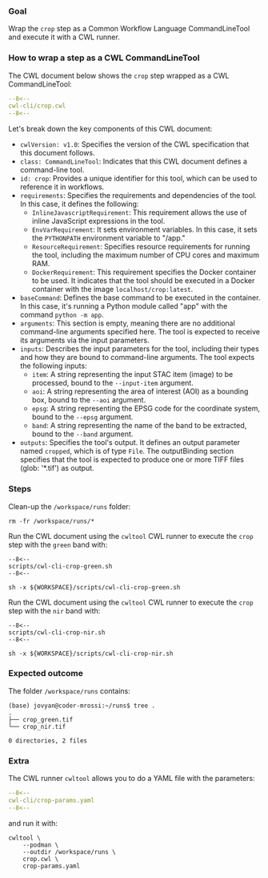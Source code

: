 
### Goal 

Wrap the `crop` step as a Common Workflow Language CommandLineTool and execute it with a CWL runner.

### How to wrap a step as a CWL CommandLineTool 

The CWL document below shows the `crop` step wrapped as a CWL CommandLineTool:

```yaml linenums="1" hl_lines="9-12 49-53" title="cwl-cli/crop.cwl"
--8<--
cwl-cli/crop.cwl
--8<--
```

Let's break down the key components of this CWL document:

* `cwlVersion: v1.0`: Specifies the version of the CWL specification that this document follows.
* `class: CommandLineTool`: Indicates that this CWL document defines a command-line tool.
* `id: crop`: Provides a unique identifier for this tool, which can be used to reference it in workflows.
* `requirements`: Specifies the requirements and dependencies of the tool. In this case, it defines the following:
    * `InlineJavascriptRequirement`: This requirement allows the use of inline JavaScript expressions in the tool.
    * `EnvVarRequirement`: It sets environment variables. In this case, it sets the `PYTHONPATH` environment variable to "/app."
    * `ResourceRequirement`: Specifies resource requirements for running the tool, including the maximum number of CPU cores and maximum RAM.
    * `DockerRequirement`: This requirement specifies the Docker container to be used. It indicates that the tool should be executed in a Docker container with the image `localhost/crop:latest`.
* `baseCommand`: Defines the base command to be executed in the container. In this case, it's running a Python module called "app" with the command `python -m app`.
* `arguments`: This section is empty, meaning there are no additional command-line arguments specified here. The tool is expected to receive its arguments via the input parameters.
* `inputs`: Describes the input parameters for the tool, including their types and how they are bound to command-line arguments. The tool expects the following inputs:
    * `item`: A string representing the input STAC item (image) to be processed, bound to the `--input-item` argument.
    * `aoi`: A string representing the area of interest (AOI) as a bounding box, bound to the `--aoi` argument.
    * `epsg`: A string representing the EPSG code for the coordinate system, bound to the `--epsg` argument.
    * `band`: A string representing the name of the band to be extracted, bound to the `--band` argument.
* `outputs`: Specifies the tool's output. It defines an output parameter named `cropped`, which is of type `File`. The outputBinding section specifies that the tool is expected to produce one or more TIFF files (glob: '*.tif') as output.

### Steps

Clean-up the `/workspace/runs` folder: 

```
rm -fr /workspace/runs/*
```

Run the CWL document using the `cwltool` CWL runner to execute the `crop` step with the `green` band with:


```console hl_lines="9-12 49-53" title="terminal"
--8<--
scripts/cwl-cli-crop-green.sh
--8<--
```

```
sh -x ${WORKSPACE}/scripts/cwl-cli-crop-green.sh
```

Run the CWL document using the `cwltool` CWL runner to execute the `crop` step with the `nir` band with:

```console hl_lines="9-12 49-53" title="terminal"
--8<--
scripts/cwl-cli-crop-nir.sh
--8<--
```

```
sh -x ${WORKSPACE}/scripts/cwl-cli-crop-nir.sh
```

### Expected outcome

The folder `/workspace/runs` contains: 

```
(base) jovyan@coder-mrossi:~/runs$ tree .
.
├── crop_green.tif
└── crop_nir.tif

0 directories, 2 files
```

### Extra 

The CWL runner `cwltool` allows you to do a YAML file with the parameters:

```yaml title="crop-params.yaml"
--8<--
cwl-cli/crop-params.yaml
--8<--
```

and run it with:

```console hl_lines="5" title="terminal"
cwltool \
    --podman \
    --outdir /workspace/runs \
    crop.cwl \
    crop-params.yaml 
```